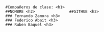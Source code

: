 
	#Compañeros de clase: <h1>
	##NOMBRE <h2>				##GITHUB <h2>
	### Fernando Zamora <h3>
	### Federico Abait <h3>
	### Ruben Baquel <h3>
